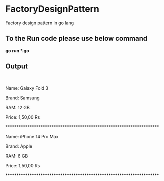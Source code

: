 # FactoryDesignPattern
Factory design pattern in go lang


## To the Run code please use below command
<b><p> go run *.go</p></b>

## Output
<br>
<p>Name: Galaxy Fold 3</p>
<p>Brand: Samsung</p>
<p>RAM: 12 GB
<p>Price: 1,50,00 Rs</p>
<p>**********************************************************************</p>
<p>Name: iPhone 14 Pro Max</p>
<p>Brand: Apple</p>
<p>RAM: 6 GB</p>
<p>Price: 1,50,00 Rs</p>
<p>**********************************************************************</p>

